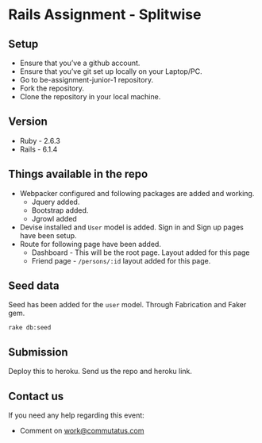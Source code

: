 # Rails Assignment - Splitwise

## Setup
- Ensure that you’ve a github account.
- Ensure that you’ve git set up locally on your Laptop/PC.
- Go to be-assignment-junior-1 repository.
- Fork the repository. 
- Clone the repository in your local machine.

## Version

- Ruby - 2.6.3
- Rails - 6.1.4


## Things available in the repo
- Webpacker configured and following packages are added and working.
  - Jquery added.
  - Bootstrap added.
  - Jgrowl added
- Devise installed and `User` model is added. Sign in and Sign up pages have been setup.
- Route for following page have been added.
  - Dashboard - This will be the root page. Layout added for this page
  - Friend page - `/persons/:id` layout added for this page. 
## Seed data

Seed has been added for the `user` model. Through Fabrication and Faker gem.
```
rake db:seed
```

## Submission
Deploy this to heroku. Send us the repo and heroku link.


## Contact us
If you need any help regarding this event:
- Comment on work@commutatus.com